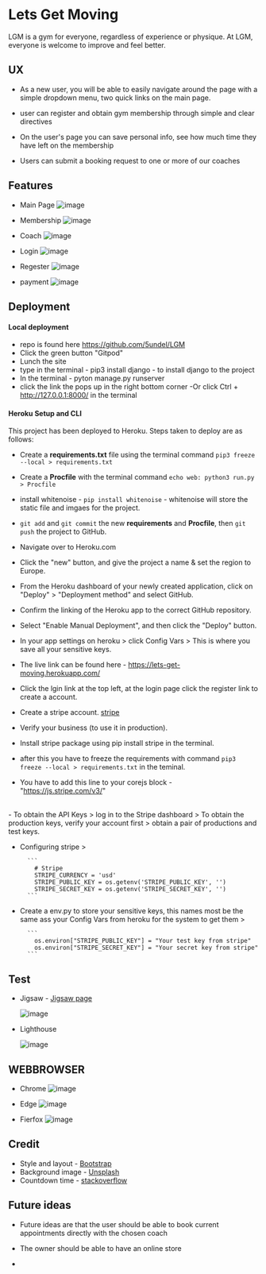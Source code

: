# Lets Get Moving
LGM is a gym for everyone, regardless of experience or physique.
At LGM, everyone is welcome to improve and feel better.

## UX
- As a new user, you will be able to easily navigate around the page with a simple dropdown menu, two quick links on the main page.

- user can register and obtain gym membership through simple and clear directives

- On the user's page you can save personal info, see how much time they have left on the membership

- Users can submit a booking request to one or more of our coaches


## Features

- Main Page
  ![image](media/main.png)

- Membership
  ![image](media/membership.png)

- Coach
  ![image](media/coach.png)

- Login
  ![image](media/login.png)

- Regester
  ![image](media/reg.png)

- payment
  ![image](media/pay.png)

## Deployment
  #### Local deployment
   - repo is found here https://github.com/5undel/LGM
   - Click the green button "Gitpod"
   - Lunch the site
   - type in the terminal - pip3 install django - to install django to the project
   - In the terminal - pyton manage.py runserver
   -  click the link the pops up in the right bottom corner 
   -Or click Ctrl + http://127.0.0.1:8000/ in the terminal

  #### Heroku Setup and CLI

This project has been deployed to Heroku.
Steps taken to deploy are as follows:

- Create a **requirements.txt** file using the terminal command `pip3 freeze --local > requirements.txt`
- Create a **Procfile** with the terminal command `echo web: python3 run.py > Procfile`
- install whitenoise - `pip install whitenoise` - whitenoise will store the static file and imgaes for the project.
- `git add` and `git commit` the new **requirements** and **Procfile**, then `git push` the project to GitHub.

- Navigate over to Heroku.com
- Click the "new" button, and give the project a name & set the region to Europe.
- From the Heroku dashboard of your newly created application, click on "Deploy" > "Deployment method" and select GitHub.
- Confirm the linking of the Heroku app to the correct GitHub repository.
- Select "Enable Manual Deployment", and then click the "Deploy" button.
- In your app settings on heroku > click Config Vars > This is where you save all your sensitive keys.

 - The live link can be found here - https://lets-get-moving.herokuapp.com/
 - Click the lgin link at the top left, at the login page click the register link to create a account. 

- Create a stripe account.  [stripe](https://stripe.com/en-se?utm_campaign=paid_brand-SE_se_Search_Brand_Stripe-6498153775&utm_medium=cpc&utm_source=google&ad_content=382002499158&utm_term=kwd-295607662702&utm_matchtype=e&utm_adposition=&utm_device=c&gclid=Cj0KCQjw0PWRBhDKARIsAPKHFGhGqisIxU7fhbNJXg34m-DUA8TGVmvdUXP36t5kqUPKwDhp0V2l1XIaAh2WEALw_wcB)

- Verify your business (to use it in production).
- Install stripe package using pip install stripe in the terminal.
- after this you have to freeze the requirements with command `pip3 freeze --local > requirements.txt` in the teminal.

- You have to add this line to your corejs block - "https://js.stripe.com/v3/" 
<br/>
- To obtain the API Keys > log in to the Stripe dashboard > To obtain the production keys, verify your account first > obtain a pair of productions and test keys.

- Configuring stripe >

        ```
          # Stripe
          STRIPE_CURRENCY = 'usd'
          STRIPE_PUBLIC_KEY = os.getenv('STRIPE_PUBLIC_KEY', '')
          STRIPE_SECRET_KEY = os.getenv('STRIPE_SECRET_KEY', '') 
        ```
- Create a env.py to store your sensitive keys, this names most be the same ass your Config Vars from heroku for the system to get them >

        ```
          os.environ["STRIPE_PUBLIC_KEY"] = "Your test key from stripe"
          os.environ["STRIPE_SECRET_KEY"] = "Your secret key from stripe"
        ```


## Test
- Jigsaw - [Jigsaw page](https://jigsaw.w3.org/css-validator/validator?uri=https%3A%2F%2F8000-5undel-lgm-jmjnwwifs0s.ws-eu38.gitpod.io%2F&profile=css3svg&usermedium=all&warning=1&vextwarning=&lang=sv/)

  ![image](media/jigsaw.png) 
- Lighthouse

  ![image](media/lighthouse.png)

## WEBBROWSER
- Chrome
    ![image](media/chrome.png)

- Edge
    ![image](media/edge.png)

- Fierfox
    ![image](media/firefox.png)

## Credit

- Style and layout - [Bootstrap](https://getbootstrap.com/)
- Background image - [Unsplash](https://unsplash.com/s/photos/gym)
- Countdown time - [stackoverflow](https://stackoverflow.com/questions/38276672/todays-date-30-days-in-javascript)

## Future ideas
 - Future ideas are that the user should be able to book current appointments directly with the chosen coach

 - The owner should be able to have an online store

 - 
